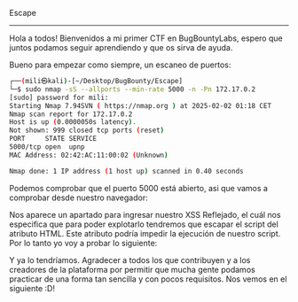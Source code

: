 Escape
***
Hola a todos! Bienvenidos a mi primer CTF en BugBountyLabs, espero que juntos podamos seguir aprendiendo y que os sirva de ayuda.

Bueno para empezar como siempre, un escaneo de puertos:

```bash
┌──(mili㉿kali)-[~/Desktop/BugBounty/Escape]
└─$ sudo nmap -sS --allports --min-rate 5000 -n -Pn 172.17.0.2
[sudo] password for mili: 
Starting Nmap 7.94SVN ( https://nmap.org ) at 2025-02-02 01:18 CET
Nmap scan report for 172.17.0.2
Host is up (0.0000050s latency).
Not shown: 999 closed tcp ports (reset)
PORT     STATE SERVICE
5000/tcp open  upnp
MAC Address: 02:42:AC:11:00:02 (Unknown)

Nmap done: 1 IP address (1 host up) scanned in 0.40 seconds
```

Podemos comprobar que el puerto 5000 está abierto, asi que vamos a comprobar desde nuestro navegador:


Nos aparece un apartado para ingresar nuestro XSS Reflejado, el cuál nos especifica que para poder explotarlo 
tendremos que escapar el script del atributo HTML. Este atributo podría impedir la ejecución de nuestro script. 
Por lo tanto yo voy a probar lo siguiente:




Y ya lo tendríamos. Agradecer a todos los que contribuyen y a los creadores de la plataforma por permitir que mucha 
gente podamos practicar de una forma tan sencilla y con pocos requisitos. Nos vemos en el siguiente :D!

